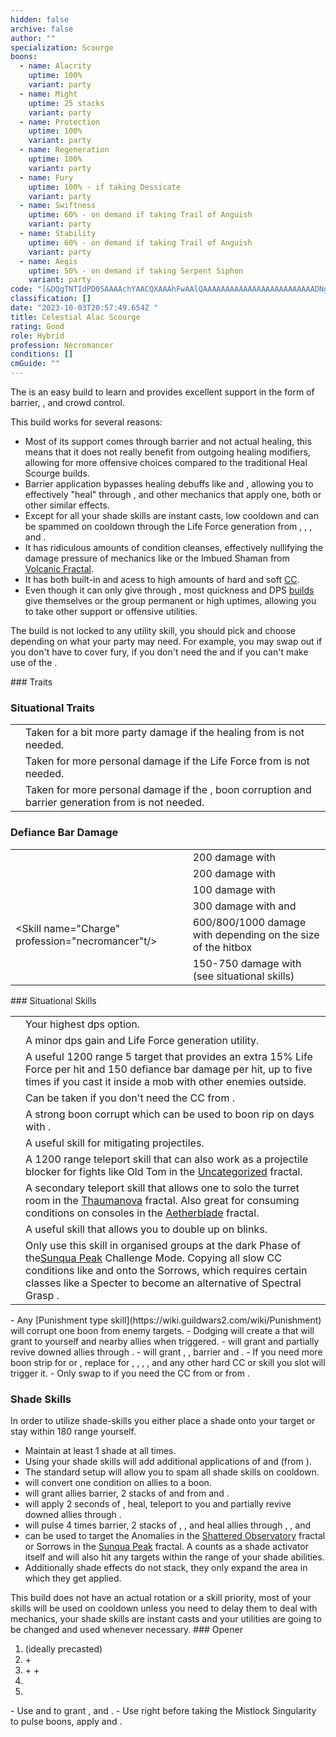 ```yaml
---
hidden: false
archive: false
author: ""
specialization: Scourge
boons:
  - name: Alacrity
    uptime: 100%
    variant: party
  - name: Might
    uptime: 25 stacks
    variant: party
  - name: Protection
    uptime: 100%
    variant: party
  - name: Regeneration
    uptime: 100%
    variant: party
  - name: Fury
    uptime: 100% - if taking Dessicate
    variant: party
  - name: Swiftness
    uptime: 60% - on demand if taking Trail of Anguish
    variant: party
  - name: Stability
    uptime: 60% - on demand if taking Trail of Anguish
    variant: party
  - name: Aegis
    uptime: 50% - on demand if taking Serpent Siphon
    variant: party
code: "[&DQgTNTIdPD0SAAAAchYAACQXAAAhFwAAlQAAAAAAAAAAAAAAAAAAAAAAAAADNgBmAFYAAA==]"
classification: []
date: "2023-10-03T20:57:49.654Z "
title: Celestial Alac Scourge
rating: Good
role: Hybrid
profession: Necromancer
conditions: []
cmGuide: ""
---
```

The <Specialization name="Scourge" text="Celestial Alacrity Scourge"/> is an easy build to learn and provides excellent support in the form of barrier, <Boon name="might"/>, <Condition name="vulnerability"/> and crowd control.  
 
This build works for several reasons:
- Most of its support comes through barrier and not actual healing, this means that it does not really benefit from outgoing healing modifiers, allowing for more offensive choices compared to the traditional Heal Scourge builds.
- Barrier application bypasses healing debuffs like <Condition name="Poisoned"/> and <Effect name="Agony"/>, allowing you to effectively "heal" through <Instability name="Toxic Trail"/>, <Instability name="Flux Bomb"/> and other mechanics that apply one, both or other similar effects.
- Except for <Skill name="Manifest Sand Shade"/> all your shade skills are instant casts, low cooldown and can be spammed on cooldown through the Life Force generation from <Trait name="Fear of Death"/>, <Trait name="Eternal Life"/>, <Skill name="Weeping Shots"/>, <Skill name="Vile Blast"/> and <Skill name="Harrowing Wave"/>.
- It has ridiculous amounts of condition cleanses, effectively nullifying the damage pressure of mechanics like <Instability name="Afflicted"/> or the Imbued Shaman from [Volcanic Fractal](/fractals/volcanic). 
- It has both built-in and acess to high amounts of hard and soft [CC](/guides/cc-distribution/).
- Even though it can only give <Boon name="Fury"/> through <Skill name="Desiccate"/>, most quickness and DPS [builds](/discretize.eu/builds) give themselves or the group permanent or high uptimes, allowing you to take other support or offensive utilities.


The build is not locked to any utility skill, you should pick and choose depending on what your party may need. For example, you may swap out <Skill name="Desiccate"/> if you don't have to cover fury, <Skill name="Trail of Anguish"/> if you don't need the <Boon name="Stability"/> and <Skill name="Serpent Siphon"/> if you can't make use of the <Boon name="Aegis"/>. 

<Divider text="Equipment"/>   

<CharacterWithAr>  
<Character title="Celestial (Alac) Scourge" gear='{"attributes":{"profession":"Necromancer","specialization":"Scourge","data":{"Health":30202,"Armor":2831,"Power":2389,"Precision":1639,"Toughness":1864,"Vitality":2099,"Ferocity":639,"Condition Damage":2003,"Expertise":934,"Concentration":1089,"Healing Power":639,"Agony Resistance":150,"Condition Duration":0.7726666666666667,"Boon Duration":0.726,"Critical Chance":0.6042857142857143,"Critical Damage":1.926,"Power Coefficient":1659,"Power2 Coefficient":0,"Burning Coefficient":0.47,"Bleeding Coefficient":0,"Poison Coefficient":2.3,"Torment Coefficient":15.84,"Confusion Coefficient":1.72,"Flat DPS":0,"Torment Duration":0.2,"Siphon Base Coefficient":139.75,"Effective Power":5355.850893392857,"NonCrit Effective Power":3434.1875,"Power DPS":3421.3926192293993,"Power2 DPS":0,"Siphon DPS":139.75,"Bleeding Damage Tick":204.38375000000002,"Bleeding Stacks":0,"Bleeding DPS":0,"Burning Damage Tick":634.6059375,"Burning Stacks":0.8331533333333334,"Burning DPS":528.72405218125,"Confusion Damage Tick":217.0265625,"Confusion Stacks":3.048986666666667,"Confusion DPS":661.7110953750001,"Poison Damage Tick":220.91500000000002,"Poison Stacks":4.077133333333333,"Poison DPS":900.6999103333334,"Torment Damage Tick":304.850625,"Torment Stacks":31.247040000000002,"Torment DPS":9525.6796734,"Damage":15177.957350518984,"Effective Health":134120567.84313728,"Survivability":68185.3420656519,"Effective Healing":581.7,"Healing":581.7}},"armor":{"weight":"Light","helmAffix":"Celestial","helmRuneId":67339,"helmRune":"Trapper","helmRuneCount":6,"helmInfusionId":37130,"shouldersAffix":"Celestial","shouldersRuneId":67339,"shouldersRune":"Trapper","shouldersRuneCount":6,"shouldersInfusionId":37130,"coatAffix":"Celestial","coatRuneId":67339,"coatRune":"Trapper","coatRuneCount":6,"coatInfusionId":37130,"glovesAffix":"Celestial","glovesRuneId":67339,"glovesRune":"Trapper","glovesRuneCount":6,"glovesInfusionId":37130,"leggingsAffix":"Celestial","leggingsRuneId":67339,"leggingsRune":"Trapper","leggingsRuneCount":6,"leggingsInfusionId":37130,"bootsAffix":"Celestial","bootsRuneId":67339,"bootsRune":"Trapper","bootsRuneCount":6,"bootsInfusionId":37130},"weapon":{"weapon1MainId":30693,"weapon1MainType":"Pistol","weapon1MainSigil1Id":48911,"weapon1MainAffix":"Celestial","weapon1MainInfusion1Id":37130,"weapon1OffId":30700,"weapon1OffType":"Torch","weapon1OffSigilId":24583,"weapon1OffAffix":"Celestial","weapon1OffInfusionId":37130,"weapon2OffId":30702,"weapon2OffType":"Warhorn","weapon2OffSigilId":24583,"weapon2OffAffix":"Celestial","weapon2OffInfusionId":37130},"backAndTrinket":{"backItemAffix":"Celestial","backItemInfusion1Id":37130,"backItemInfusion2Id":37130,"amuletAffix":"Celestial","ring1Affix":"Celestial","ring1Infusion1Id":37130,"ring1Infusion2Id":37130,"ring1Infusion3Id":37130,"ring2Affix":"Celestial","ring2Infusion1Id":37130,"ring2Infusion2Id":37130,"ring2Infusion3Id":37130,"accessory1Affix":"Celestial","accessory1InfusionId":37130,"accessory2Affix":"Celestial","accessory2InfusionId":37130},"consumables":{"foodId":91878,"utilityId":77567,"relicId":100432},"skills":{"healId":10527,"utility1Id":40274,"utility2Id":42935,"utility3Id":41615,"eliteId":10646},"assumedBuffs":{"value":[{"id":"might","type":"Boon"},{"id":"fury","type":"Boon"},{"id":"vulnerability","type":"Condition"},{"id":"jade-bot","gw2id":96613,"type":"Item"},{"id":"omnipotion","gw2id":79722,"type":"Item"}]},"traits":{"selection":[[780,789,778],[875,892,889],[2167,2123,2080]],"lines":[19,50,60]}}'>

</Character>
</CharacterWithAr>

<Divider text="Build"/>

<Grid>
<GridItem sm="7">
### Traits
<Traits traits1Id="19" traits1="Blood Magic" traits1SelectedIds="780, 789, 778"
traits2Id="50" traits2="Soul Reaping" traits2SelectedIds="875, 892, 889" 
traits3Id="60" traits3="Scourge" traits3SelectedIds="2167, 2123, 2080"/>

### Situational Traits
|                                                           |                                                                                                                                                               |
|-----------------------------------------------------------|---------------------------------------------------------------------------------------------------------------------------------------------------------------|
| <Trait name="Vampiric Presence" size="big" disable text/> | Taken for a bit more party damage if the healing from <Trait name="Life from Death"/> is not needed.                                                          |
| <Trait name="Dhuumfire" size="big" disable text/>         | Taken for more personal damage if the Life Force from <Trait name="Eternal Life"/> is not needed.                                                             |
| <Trait name="Sadistic Searing" size="big" disable text/>  | Taken for more personal damage if the <Boon name="Protection"/>, boon corruption and barrier generation from <Trait name="Herald of Sorrow" /> is not needed. |

### Defiance Bar Damage

|                                                                        |                                                                                            |
| ---------------------------------------------------------------------- | ------------------------------------------------------------------------------------------ |
| <Skill name="Oppressive Collapse"/>             | 200 damage with <Control name="Knockdown"/>                                                |
| <Skill name="Garish Pillar"/>                   | 200 damage with <Condition name="Fear"/>                                                 
| <Skill name="Vile Blast"/>                   | 100 damage with <Control name="Stun"/>                                                 
| <Skill name="Wail of Doom"/>                    | 300 damage with <Control name="Daze"/> and <Condition name="Fear"/>
| <Skill name="Charge" profession="necromancer"t/> | 600/800/1000 damage with <Control name="Knockdown"/> depending on the size of the hitbox   |
| <Skill name="Spectral Grasp"/>                  | 150-750 damage with <Control name="Pull" /> (see situational skills)                       |

</GridItem>

<GridItem sm="5">
### Situational Skills

|                                                               |                                                                                                                                                                                                                                                                                                                                                                                                                   |
| ------------------------------------------------------------- | -----------------------------------------------------------------------------------------------------------------------------------------------------------------------------------------------------------------------------------------------------------------------------------------------------------------------------------------------------------------------------------------------------------------                                                                                                                                                                                                                             |
| <Skill name="Signet of Spite" size="big" disableText/>         | Your highest dps option.|
| <Skill name="Summon Shadow Fiend" size="big" disableText/>         | A minor dps gain and Life Force generation utility.                                                        |
| <Skill name="Spectral Grasp" size="big" disableText/>         | A useful 1200 range 5 target <Control name="Pull"/> that provides an extra 15% Life Force per hit and 150 defiance bar damage per hit, up to five times if you cast it inside a mob with other enemies outside.                                                          |
| <Skill name="Plaguelands" size="big" disableText/>     | Can be taken if you don't need the CC from <Skill name="Summon Flesh Golem"/>.                                                                                                                                                                                                                                                                                                                             |
| <Skill name="Corrupt Boon" size="big" disableText/>           | A strong boon corrupt which can be used to boon rip on days with <Instability name="No Pain, No Gain"/>.                                                                                                                                                                                                                                                                                                          ||                                                       |
| <Skill name="Corrosive Poison Cloud" size="big" disableText/> | A useful skill for mitigating projectiles.                                                                                                                                                                                                                                                                                                                                                                        |
| <Skill name="Summon Flesh Wurm" size="big" disableText/>      | A 1200 range teleport skill that can also work as a projectile blocker for fights like Old Tom in the [Uncategorized](/fractals/uncategorized) fractal.                                                                                                                                                                                                                                                           |
| <Skill name="Spectral Walk " size="big" disableText/>         | A secondary teleport skill that allows one to solo the turret room in the [Thaumanova](/fractals/thaumanova-reactor) fractal. Also great for consuming conditions on consoles in the [Aetherblade](/fractals/aetherblade) fractal.                                                                                                                                                                                |                                                                                                                                                                                                                                                                |
| <Skill name="Sand Swell" size="big" disableText/>             | A useful skill that allows you to double up on blinks.                                                                                                                                                                                                                                                                  |
| <Skill name="Epidemic" size="big" disableText/>               | Only use this skill in organised groups at the dark Phase of the[Sunqua Peak](/fractals/sunqua-peak/) Challenge Mode. Copying all slow CC conditions like <Condition name="Immobile" /> and <Condition name="Slow" /> onto the Sorrows, which requires certain classes like a Specter to become an alternative of Spectral Grasp .


</GridItem>
</Grid>

<Divider text="General Information"/>
- Any [Punishment type skill](https://wiki.guildwars2.com/wiki/Punishment) will corrupt one boon from enemy targets. 
- Dodging will create a <Skill id="13918"/> that will grant <Boon name="Regeneration"/> to yourself and nearby allies when triggered.
- <Skill name="Well of Blood"/> will grant <Boon name="Regeneration"/> and partially revive downed allies through <Trait name="Ritual of Life"/>.
- <Skill name="Serpent Siphon"/> will grant <Boon name="Regeneration"/>, <Boon name="Aegis"/>, barrier and <Boon name="Alacrity"/>.
- If you need more boon strip for <Instability name="No Pain, No Gain"/> or <Instability name="Vengeance"/>, replace <Item name="Torment" type="Sigil"/> for <Item name="Absorption" type="Sigil"/>, <Skill name="Vile Blast"/>, <Skill name="Oppressive Collapse"/>, <Skill name="Garish Pillar"/>, <Skill name="Wail of Doom"/> and any other hard CC or <Condition name="Fear"/> skill you slot will trigger it.
- Only swap to <Item affix="Celestial" type="Warhorn" text="Warhorn"/> if you need the CC from <Skill name="Wail of Doom"/> or <Boon name="Swiftness"/> from <Skill name="Locust Swarm"/>.

### Shade Skills

In order to utilize shade-skills you either place a shade onto your target or stay within 180 range yourself.

- Maintain at least 1 shade at all times.
- Using your shade skills will add additional applications of <Condition name="Torment"/> and <Condition name="Vulnerability"/> (from <Trait name="Unyielding Blast"/>). 
- The standard setup will allow you to spam all shade skills on cooldown.
- <Skill name="Nefarious Favor"/> will convert one condition on allies to a boon.
- <Skill name="Sand Cascade"/> will grant allies barrier, 2 stacks of <Boon name="Might"/> and <Boon name="Alacrity"/> from <Trait name="Abrasive Grit"/> and <Trait name="Desert Empowerment"/>.
- <Skill name="Garish Pillar"/> will apply 2 seconds of <Condition name="Fear"/>, heal, teleport to you and partially revive downed allies through <Trait name="Transfusion"/>.
- <Skill name="Sandstorm Shroud"/> will pulse 4 times barrier, 2 stacks of <Boon name="Might"/>, <Boon name="Protection"/>, <Boon name="Alacrity"/> and heal allies through <Trait name="Abrasive Grit"/>, <Trait name="Herald of Sorrow"/>, <Trait name="Desert Empowerment"/> and <Trait name="Life from Death"/>
- <Skill name="Manifest Sand Shade"/> can be used to target the Anomalies in the [Shattered Observatory](/fractals/shattered-observatory) fractal or Sorrows in the [Sunqua Peak](fractals/sunqua-peak) fractal. A <Specialization name="Scourge"/> counts as a shade activator itself and will also hit any targets within the range of your shade abilities.
- Additionally shade effects do not stack, they only expand the area in which they get applied.



<Divider text="Rotation"/>

<Grid>
<GridItem sm="6">
This build does not have an actual rotation or a skill priority, most of your skills will be used on cooldown unless you need to delay them to deal with mechanics, your shade skills are instant casts and your utilities are going to be changed and used whenever necessary.
### Opener

1. <Skill name="Manifest Sand Shade"/> (ideally precasted)
2. <Skill name="Vile Blast"/> + <Skill name="Sandstorm Shroud"/>
3. <Skill name="Weeping Shots"/> + <Skill name="Nefarious Favor"/> + <Skill name="Sand Cascade"/>
4. <Skill name="Harrowing Wave"/>
5. <Skill name="Oppressive Collapse"/>



</GridItem>
<GridItem sm="6">

<Card title="Precast (at Singularity)">
- Use <Skill name="Sand Cascade"/> and <Skill name="Desiccate"/> to grant <Boon name="Might"/>, <Boon name="Fury"/> and <Boon name="Alacrity"/>.
- Use <Skill name="Sandstorm Shroud"/> right before taking the Mistlock Singularity to pulse boons, apply <Condition name="Torment"/> and <Condition name="Vulnerability"/>.

</Card>

</GridItem>
</Grid>
